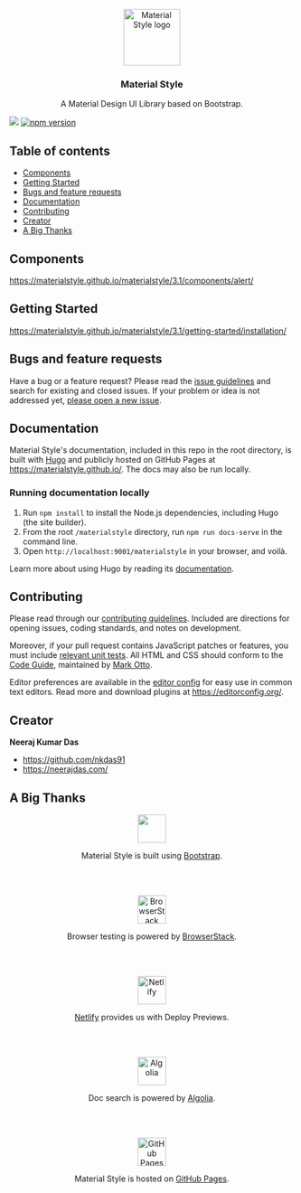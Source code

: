 <p align="center">
  <a href="https://materialstyle.github.io/">
    <img src="https://materialstyle.github.io/assets/images/MSIconNewColorV2.svg" alt="Material Style logo" width="100" height="100">
  </a>
</p>

<h3 align="center">Material Style</h3>

<p align="center">
  A Material Design UI Library based on Bootstrap.
</p>

[![](https://data.jsdelivr.com/v1/package/npm/@materialstyle/materialstyle/badge)](https://www.jsdelivr.com/package/npm/@materialstyle/materialstyle)
[![npm version](https://img.shields.io/npm/v/@materialstyle/materialstyle?logo=npm&color=ea2039&style=flat-square)](https://www.npmjs.com/package/@materialstyle/materialstyle)

## Table of contents

- [Components](#components)
- [Getting Started](#getting-started)
- [Bugs and feature requests](#bugs-and-feature-requests)
- [Documentation](#documentation)
- [Contributing](#contributing)
- [Creator](#creator)
- [A Big Thanks](#a-big-thanks)

## Components
https://materialstyle.github.io/materialstyle/3.1/components/alert/

## Getting Started
https://materialstyle.github.io/materialstyle/3.1/getting-started/installation/

## Bugs and feature requests
Have a bug or a feature request? Please read the [issue guidelines](https://github.com/materialstyle/materialstyle/blob/main/.github/CONTRIBUTING.md#using-the-issue-tracker) and search for existing and closed issues. If your problem or idea is not addressed yet, [please open a new issue](https://github.com/materialstyle/materialstyle/issues/new).

## Documentation
Material Style's documentation, included in this repo in the root directory, is built with [Hugo](https://gohugo.io/) and publicly hosted on GitHub Pages at <https://materialstyle.github.io/>. The docs may also be run locally.

### Running documentation locally
1. Run `npm install` to install the Node.js dependencies, including Hugo (the site builder).
2. From the root `/materialstyle` directory, run `npm run docs-serve` in the command line.
3. Open `http://localhost:9001/materialstyle` in your browser, and voilà.

Learn more about using Hugo by reading its [documentation](https://gohugo.io/documentation/).

## Contributing
Please read through our [contributing guidelines](https://github.com/materialstyle/materialstyle/blob/main/.github/CONTRIBUTING.md). Included are directions for opening issues, coding standards, and notes on development.


Moreover, if your pull request contains JavaScript patches or features, you must include [relevant unit tests](https://github.com/materialstyle/materialstyle/tree/main/js/tests). All HTML and CSS should conform to the [Code Guide](https://github.com/mdo/code-guide), maintained by [Mark Otto](https://github.com/mdo).


Editor preferences are available in the [editor config](https://github.com/materialstyle/materialstyle/blob/main/.editorconfig) for easy use in common text editors. Read more and download plugins at <https://editorconfig.org/>.

## Creator

**Neeraj Kumar Das** 

- <https://github.com/nkdas91>
- <https://neerajdas.com/>

## A Big Thanks

<p align="center">
  <a href="https://getbootstrap.com/">
    <img src="https://getbootstrap.com/docs/5.1/assets/brand/bootstrap-logo.svg" width="50">
  </a>
</p>
    
<p align="center">
Material Style is built using <a href="https://getbootstrap.com/">Bootstrap</a>.
</p>
  
<br><br>
 
<p align="center">
  <a href="https://browserstack.com/">
    <img src="https://materialstyle.github.io/assets/images/browserstack-logo.svg" alt="BrowserStack" width="50">
  </a>
</p>
    
<p align="center">
  Browser testing is powered by <a href="https://browserstack.com/">BrowserStack</a>.
</p>

<br><br>
 
<p align="center">
  <a href="https://netlify.com/">
    <img src="https://netlify.com/v3/img/components/logomark.svg" alt="Netlify" width="50">
  </a>
</p>
    
<p align="center">
  <a href="https://netlify.com/">Netlify</a> provides us with Deploy Previews.
</p>

<br><br>
 
<p align="center">
  <a href="https://www.algolia.com/">
    <img src="https://materialstyle.github.io/assets/images/Algolia-mark-blue.svg" alt="Algolia" width="50">
  </a>
</p>
    
<p align="center">
  Doc search is powered by <a href="https://algolia.com/">Algolia</a>.
</p>

<br><br>
 
<p align="center">
  <a href="https://pages.github.com/">
    <img src="https://materialstyle.github.io/assets/images/github-mark-white.svg" alt="GitHub Pages" width="50">
  </a>
</p>
    
<p align="center">
  Material Style is hosted on <a href="https://pages.github.com/">GitHub Pages</a>.
</p>
